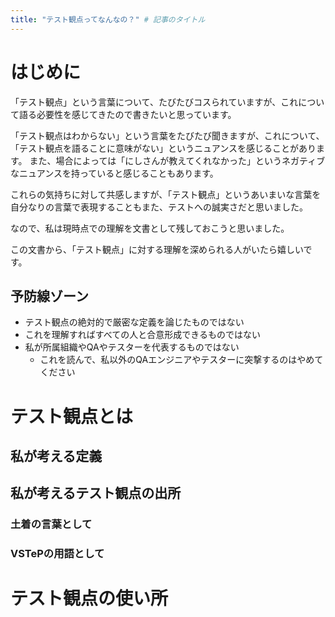 ```yaml
---
title: "テスト観点ってなんなの？" # 記事のタイトル
---
```


# はじめに

「テスト観点」という言葉について、たびたびコスられていますが、これについて語る必要性を感じてきたので書きたいと思っています。

「テスト観点はわからない」という言葉をたびたび聞きますが、これについて、「テスト観点を語ることに意味がない」というニュアンスを感じることがあります。
また、場合によっては「にしさんが教えてくれなかった」というネガティブなニュアンスを持っていると感じることもあります。

これらの気持ちに対して共感しますが、「テスト観点」というあいまいな言葉を自分なりの言葉で表現することもまた、テストへの誠実さだと思いました。

なので、私は現時点での理解を文書として残しておこうと思いました。

この文書から、「テスト観点」に対する理解を深められる人がいたら嬉しいです。

## 予防線ゾーン
- テスト観点の絶対的で厳密な定義を論じたものではない
- これを理解すればすべての人と合意形成できるものではない
- 私が所属組織やQAやテスターを代表するものではない
    - これを読んで、私以外のQAエンジニアやテスターに突撃するのはやめてください

# テスト観点とは

## 私が考える定義

## 私が考えるテスト観点の出所

### 土着の言葉として

### VSTePの用語として

# テスト観点の使い所